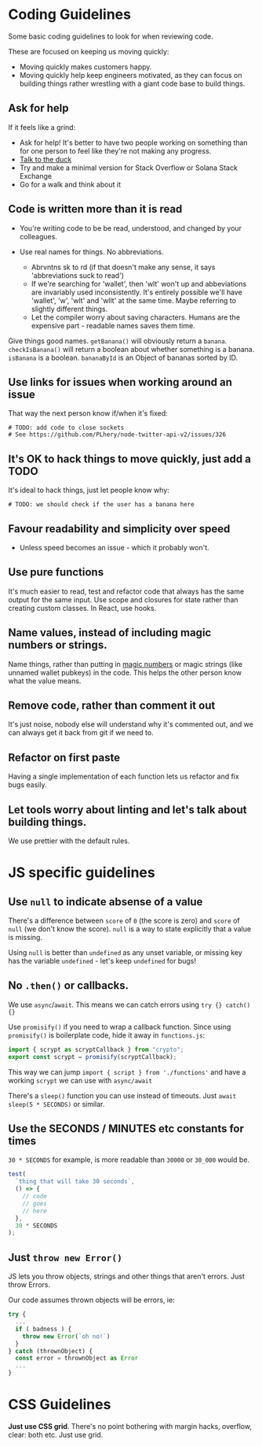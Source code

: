 # Coding Guidelines

Some basic coding guidelines to look for when reviewing code.

These are focused on keeping us moving quickly:

- Moving quickly makes customers happy.
- Moving quickly help keep engineers motivated, as they can focus on building things rather wrestling with a giant code base to build things.

## Ask for help

If it feels like a grind:

- Ask for help! It's better to have two people working on something than for one person to feel like they're not making any progress.
- [Talk to the duck](https://www.mindovermachines.com/when-you-get-stuck-talk-to-the-duck/)
- Try and make a minimal version for Stack Overflow or Solana Stack Exchange
- Go for a walk and think about it

## Code is written more than it is read

- You're writing code to be be read, understood, and changed by your colleagues.

- Use real names for things. No abbreviations.
  - Abrvntns sk to rd (if that doesn't make any sense, it says 'abbreviations suck to read')
  - If we're searching for 'wallet', then 'wlt' won't up and abbeviations are invariably used inconsistently. It's entirely possible we'll have 'wallet', 'w', 'wlt' and 'wllt' at the same time. Maybe referring to slightly different things.
  - Let the compiler worry about saving characters. Humans are the expensive part - readable names saves them time.

Give things good names. `getBanana()` will obviously return a `banana`. `checkIsBanana()` will return a boolean about whether something is a banana. `isBanana` is a boolean. `bananaById` is an Object of bananas sorted by ID.

## Use links for issues when working around an issue

That way the next person know if/when it's fixed:

```
# TODO: add code to close sockets
# See https://github.com/PLhery/node-twitter-api-v2/issues/326
```

## It's OK to hack things to move quickly, just add a TODO

It's ideal to hack things, just let people know why:

```
# TODO: we should check if the user has a banana here
```

## Favour readability and simplicity over speed

- Unless speed becomes an issue - which it probably won't.

## Use pure functions

It's much easier to read, test and refactor code that always has the same output for the same input. Use scope and closures for state rather than creating custom classes. In React, use hooks.

## Name values, instead of including magic numbers or strings.

Name things, rather than putting in [magic numbers](<https://en.wikipedia.org/wiki/Magic_number_(programming)#Unnamed_numerical_constants>) or magic strings (like unnamed wallet pubkeys) in the code. This helps the other person know what the value means.

## Remove code, rather than comment it out

It's just noise, nobody else will understand why it's commented out, and we can always get it back from git if we need to.

## Refactor on first paste

Having a single implementation of each function lets us refactor and fix bugs easily.

## Let tools worry about linting and let's talk about building things.

We use prettier with the default rules.

# JS specific guidelines

## Use `null` to indicate absense of a value

There's a difference between `score` of `0` (the score is zero) and `score` of `null` (we don't know the score). `null` is a way to state explicitly that a value is missing.

Using `null` is better than `undefined` as any unset variable, or missing key has the variable `undefined` - let's keep `undefined` for bugs!

## No `.then()` or callbacks.

We use `async`/`await`. This means we can catch errors using `try {} catch() {}`

Use `promisify()` if you need to wrap a callback function. Since using `promisify()` is boilerplate code, hide it away in `functions.js`:

```typescript
import { scrypt as scryptCallback } from "crypto";
export const scrypt = promisify(scryptCallback);
```

This way we can jump `import { script } from './functions'` and have a working `scrypt` we can use with `async/await`

There's a `sleep()` function you can use instead of timeouts. Just `await sleep(5 * SECONDS)` or similar.

## Use the SECONDS / MINUTES etc constants for times

`30 * SECONDS` for example, is more readable than `30000` or `30_000` would be.

```typescript
test(
  `thing that will take 30 seconds`,
  () => {
    // code
    // goes
    // here
  },
  30 * SECONDS
);
```

## Just `throw new Error()`

JS lets you throw objects, strings and other things that aren't errors. Just throw Errors.

Our code assumes thrown objects will be errors, ie:

```typescript
try {
  ...
  if ( badness ) {
    throw new Error(`oh no!`)
  }
} catch (thrownObject) {
  const error = thrownObject as Error
  ...
}
```

# CSS Guidelines

**Just use CSS grid**. There's no point bothering with margin hacks, overflow, clear: both etc. Just use grid.

